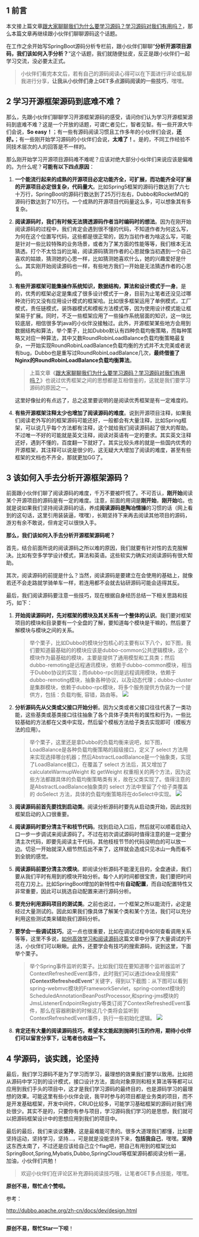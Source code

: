 ## 1 前言
本文接上篇文章[跟大家聊聊我们为什么要学习源码？学习源码对我们有用吗？](https://juejin.im/post/5e4b56a8f265da575d20d6e8)，那么本篇文章再继续跟小伙伴们聊聊源码这个话题。

在工作之余开始写SpringBoot源码分析专栏前，跟小伙伴们聊聊“**分析开源项目源码，我们该如何入手分析？**”这个话题，我们就随便扯皮，反正是跟小伙伴们一起学习交流，没必要太正式。
>小伙伴们看完本文后，若有自己的源码阅读心得可以在下面进行评论或私聊我进行分享，**让我从小伙伴们身上GET多点源码阅读的一些技巧**，嘿嘿。

## 2 学习开源框架源码到底难不难？
那么，先跟小伙伴们聊聊学习开源框架源码的感受，请问你们认为学习开源框架源码到底难不难？这是一个开放的话题，可谓仁者见仁，智者见智。有一些开源大牛们会说，**So easy！**；有一些有源码阅读习惯且工作多年的小伙伴们会说，**还好。**；有一些刚开始学习源码的小伙伴们会说，**太难了！**。是的，不同工作经验不同技术层次的人的回答是不一样的。

那么刚开始学习开源项目源码难不难呢？应该对绝大部分小伙伴们来说应该是偏难的。为什么呢？**可能有以下四点原因**：
1. **一个能流行起来的成熟的开源项目必定功能齐全，可扩展，而功能齐全可扩展的开源项目必定很复杂，代码量大**。比如Spring5框架的源码行数达到了六七十万行，SpringBoot的源码行数达到了25万行左右，Dubbo和RocketMQ的源码行数达到了10万行。一个成熟的开源项目代码量这么多，可以想象其有多复杂。
2. **阅读源码时，我们有时候无法猜透源码作者当时编码时的想法**。因为在刚开始阅读源码的过程中，我们肯定会遇到很不懂的代码，不知道作者为何这么写，为何在这个位置写代码，这些都是很正常的，因为当初作者为啥这么写，可能是针对一些比较特殊的业务场景，或者为了某方面的性能等等，我们根本无法猜透。打个不太恰当的比喻，阅读源码猜测作者的心思就像当初遇到一个自己喜欢的姑娘，猜测她的心思一样，比如猜测她喜欢什么，她的兴趣爱好是什么。其实刚开始阅读源码也一样，有些地方我们一开始是无法猜透作者的心思的。
3. **有些开源框架可能集操作系统知识，数据结构，算法和设计模式于一身**。是的，优秀的框架必定是集成了很多设计模式于一身，目前为止笔者还没见过哪种流行的又没有应用设计模式的框架哈。比如很多框架运用了单例模式，工厂模式，责任链模式，装饰器模式和模板方法模式等，因为使用设计模式能让框架易于扩展。同时，不乏一些框架应用了一些操作系统层面的知识，这一块比较底层，相信很多学java的小伙伴没接触过。此外，开源框架某些地方会用到数据结构和算法，举个栗子，比如Dubbo默认有四种负载均衡策略，而每种策略又对应一种算法，其中又数RoundRobinLoadBalance负载均衡策略最复杂，一开始实现RoundRobinLoadBalance负载均衡的方式并不太完美或者说有bug，Dubbo也是重写过RoundRobinLoadBalance几次，**最终借鉴了Nginx的RoundRobinLoadBalance负载均衡算法**。
    >上篇文章《[跟大家聊聊我们为什么要学习源码？学习源码对我们有用吗？](https://juejin.im/post/5e4b56a8f265da575d20d6e8)》也说过优秀框架之间的思想都是互相借鉴的，这就是我们要学习源码的原因之一。

   这里好像扯的有点远了，总之这里要说明的是阅读优秀框架是有一定难度的。
4. **有些开源框架注释太少也增加了阅读源码的难度**。说到开源项目注释，如果我们阅读老外写的的框架源码可能还好，一般都会有大量注释，比如Spring框架，可以说几乎每个方法都有注释，这个就给我们阅读源码起了很大的帮助。不过唯一不好的可能就是英文注释，阅读对英语有一定的要求。其实英文注释还好，遇到不懂的，百度翻一下就好了。其实比较头疼的就是一些国内优秀的开源框架，其注释可以说是很少的，这无疑大大增加了阅读的难度，甚至有些框架的文档也不齐全，那就更加GG了。

## 3 该如何入手去分析开源框架源码？
前面跟小伙伴们聊了阅读源码的难度，千万不要被吓慌了。不可否认，**刚开始**阅读某个开源项目的源码是有一定的难度。注意，前面的用词是**刚开始**，**刚开始**哈。也就是说如果我们坚持阅读源码的话，养成**阅读源码是陶冶情操**的习惯的话（网上看到的这句话，这里引用装装逼，嘿嘿），长期坚持下来再去阅读其他项目的源码，游刃有余不敢说，但肯定可以很快入手。


**那么，我们该如何入手去分析开源框架源码呢？**

首先，结合前面所说的阅读源码之所以难的原因，我们就要有针对性的去克服解决。比如有空多学学设计模式，算法和英语。这些软实力确实对阅读源码有很大帮助。

其次，阅读源码的前提是什么？当然，阅读源码是要建立在会使用的基础上，就像若还不会走路就学骑单车一样，若连用都不会就去钻研源码可能会适得其反。

最后，我们阅读源码要注意一些技巧，现在根据自身经历总结一下相关思路和技巧，如下：

1. **开始阅读源码时，先对框架的模块及其关系有一个整体的认识**。我们要对框架项目的模块和目录要有一个全盘的了解，要知道每个模块是干嘛的，然后要了解模块与模块之间的关系。
   >举个栗子，比如Dubbo的模块分包核心的主要有以下八个，如下图，我们要知道最基础的的模块应该是dubbo-common公共逻辑模块，这个模块作为最基础的模块，主要是提供了通用模型和工具类；然后dubbo-remoting是远程通讯模块，依赖于dubbo-common模块，相当于Dubbo协议的实现；而dubbo-rpc则是远程调用模块，依赖于dubbo-remoting模块，抽象各种协议，以及动态代理；dubbo-cluster是集群模块，依赖于dubbo-rpc模块，将多个服务提供方伪装为一个提供方，包括：负载均衡, 容错，路由等。
![](https://user-gold-cdn.xitu.io/2020/2/19/1705c89d8d5c405c?w=85&h=55&f=png&s=34 )

2. **分析源码先从父类或父接口开始分析**。因为父类或者父接口往往代表了一类功能，这些基类或基类接口往往抽象了各个具体子类共有的属性和行为，一些比较基础的方法都在父类中实现，然后留个模板方法给子类去实现即可（模板方法的应用）。
   > 举个栗子，这里还是拿Dubbo的负载均衡来说吧，如下图，LoadBalance是各种负载均衡策略的超级接口，定义了 select 方法用来实现选择哪台机器；然后AbstractLoadBalance是一个抽象类，实现了LoadBalance接口，在覆盖了 select 方法后，其又增加了 calculateWarmupWeight 和 getWeight 权重相关的两个方法，因为这些方法都跟具体的负载均衡策略类有关，故在父类实现了。值得注意的是AbstractLoadBalance抽象类的 select 方法中里留了个给子类覆盖的 doSelect 方法，具体的负载均衡策略将在doSelect中实现。
![](https://user-gold-cdn.xitu.io/2020/2/19/1705cafb6c2fdfce?w=1071&h=261&f=png&s=19127)

3. **阅读源码前首先要找到启动类**。阅读分析源码时要先从启动类开始，因此找到框架启动的入口很重要。

4. **阅读源码时要分清主干和枝节代码**。找到启动入口后，然后就可以顺着启动入口一步一步调试来阅读源码了。不过在初次调试源码时值得注意的是一定要分清主次代码，即要先阅读主干代码，其他枝枝节节的代码没明白的可以放一边。切忌一开始就深入细节然后出不来了，这样就会造成只见冰山一角而看不到全貌的感觉。
5. **阅读源码前要分清主次模块**。即阅读分析源码不能漫无目的，全盘通读，我们要从我们平时有用到的模块开始分析。每个人的时间都很宝贵，我们要把时间花在刀刃上。比如SpringBoot增加的新特性中有**自动配置**，而自动配置特性又非常重要，因此可以挑选自动配置来进行源码分析。
6. **要充分利用源码项目的测试类**。之前也说过，一个框架之所以能流行，必定是经过大量测试的。因此如果我们像具体了解某个类和某个方法，我们可以充分利用这些测试类来辅助我们源码分析。
7. **要学会一些调试技巧**。这一点也很重要，比如在调试过程中如何查看调用关系等等，这里不多说，[如何高效学习和阅读源码](https://blog.csdn.net/w605283073/article/details/89290798)这篇文章中分享了大量调试的干活，小伙伴们可以瞅瞅。此外，还要学会有技巧的搜索源码，说到这里，下面举个栗子。
    > 举个Spring事件监听的栗子。比如我们现在要知道哪个监听器监听了ContextRefreshedEvent事件，此时我们可以通过idea全局搜索"**(ContextRefreshedEvent**"关键字，得到以下截图：从下图可以看到spring-webmvc模块的FrameworkServlet，spring-context模块的ScheduledAnnotationBeanPostProcessor,和spring-jms模块的JmsListenerEndpointRegistry等类订阅了ContextRefreshedEvent事件，那么在容器刷新的时候这几个类将会监听到ContextRefreshedEvent事件，执行一些初始化逻辑。
![](https://user-gold-cdn.xitu.io/2020/2/19/1705cca6903bc15f?w=1911&h=257&f=png&s=112268)
8. **肯定还有大量的阅读源码技巧，希望本文能起到抛砖引玉的作用，期待小伙伴们可以留言分享下，让笔者也收益一下。**

## 4 学源码，谈实践，论坚持
最后，我们学习源码不是为了学习而学习，最理想的效果我们要学以致用。比如把从源码中学习到的设计模式，接口设计方法，面向对象原则和相关算法等等都可以应用到我们手头的项目中，这才是我们学习源码的最终目的，也是源码学习的最理想的效果。可能这里有些小伙伴会说，我平时参与的项目都是业务类的项目，而不是开发基础框架，开发中间件，CRUD比较多，可能学习基础框架的源码对我们用处很少。其实不是的，只要你有参与项目，学习源码我们学习的是思想，我们就可以把源码框架设计中的思想应用到我们的项目中。

最后的最后，我们来谈谈**坚持**，这是最难能可贵的。很多大道理我们都懂，比如要坚持运动，坚持学习，坚持...，可是就是没能坚持下来，**包括我自己**，嘿嘿。**坚持**这东西太南了，不过还是应该给自己立个flag吧，把自己有用到的框架比如SpringBoot,Spring,Mybatis,Dubbo,SpringCloud等框架源码都阅读分析一遍，加油，小伙伴们共勉！


>欢迎小伙伴们在评论区补充源码阅读技巧哦，让笔者GET多点技能，嘿嘿。

**原创不易，帮忙点个赞呗。**

参考：

http://dubbo.apache.org/zh-cn/docs/dev/design.html


----------------------------------------------------------------------------------------
**原创不易，帮忙Star一下呗**！


